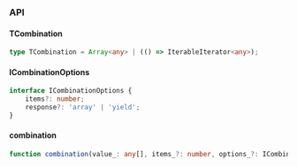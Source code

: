 

### API

#### TCombination

```ts
type TCombination = Array<any> | (() => IterableIterator<any>);
```

#### ICombinationOptions

```ts
interface ICombinationOptions {
    items?: number;
    response?: 'array' | 'yield';
}
```

#### combination

```ts
function combination(value_: any[], items_?: number, options_?: ICombinationOptions): TCombination;
```

